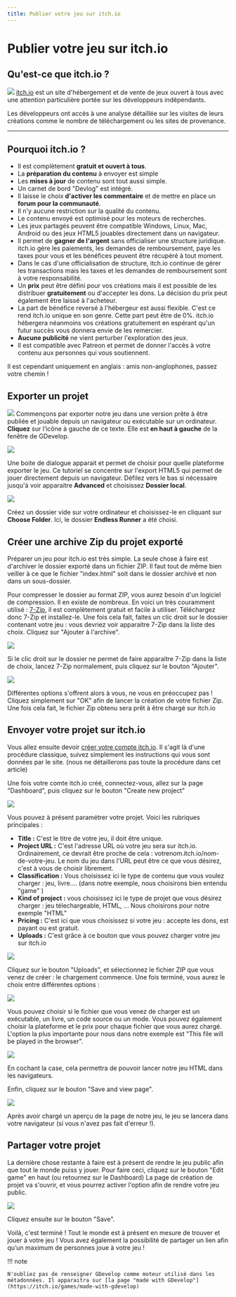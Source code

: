 ```yaml
---
title: Publier votre jeu sur itch.io
---
```

# Publier votre jeu sur itch.io

## Qu'est-ce que itch.io ?

![](/gdevelop5/publishing/app-iecon_copy.png) [itch.io](https://itch.io) est un site d'hébergement et de vente de jeux ouvert à tous avec une attention particulière portée sur les développeurs indépendants.

Les développeurs ont accès à une analyse détaillée sur les visites de leurs créations comme le nombre de téléchargement ou les sites de provenance.

------------------------------------------------------------------------

## Pourquoi itch.io ?

- Il est complètement **gratuit et ouvert à tous**.
- La **préparation du contenu** à envoyer est simple
- Les **mises à jour** de contenu sont tout aussi simple.
- Un carnet de bord "Devlog" est intégré.
- Il laisse le choix **d'activer les commentaire** et de mettre en place un **forum pour la communauté**.
- Il n'y aucune restriction sur la qualité du contenu.
- Le contenu envoyé est optimisé pour les moteurs de recherches.
- Les jeux partagés peuvent être compatible Windows, Linux, Mac, Android ou des jeux HTML5 jouables directement dans un navigateur.
- Il permet de **gagner de l'argent** sans officialiser une structure juridique. itch.io gère les paiements, les demandes de remboursement, paye les taxes pour vous et les bénéfices peuvent être récupéré à tout moment.
- Dans le cas d'une officialisation de structure, itch.io continue de gérer les transactions mais les taxes et les demandes de remboursement sont à votre responsabilité.
- Un **prix** peut être défini pour vos créations mais il est possible de les distribuer **gratuitement** ou d'accepter les dons. La décision du prix peut également être laissé à l'acheteur.
- La part de bénéfice reversé à l'hébergeur est aussi flexible. C'est ce rend itch.io unique en son genre. Cette part peut être de 0%. itch.io hébergera néanmoins vos créations gratuitement en espérant qu'un futur succès vous donnera envie de les remercier.
- **Aucune publicité** ne vient perturber l'exploration des jeux.
- Il est compatible avec Patreon et permet de donner l'accès à votre contenu aux personnes qui vous soutiennent.

Il est cependant uniquement en anglais : amis non-anglophones, passez votre chemin !

## Exporter un projet

![](/gdevelop5/publishing/screenshot_20190602191918.png) Commençons par exporter notre jeu dans une version prête à être publiée et jouable depuis un navigateur ou exécutable sur un ordinateur. **Cliquez** sur l’icône à gauche de ce texte. Elle est **en haut à gauche** de la fenêtre de GDevelop.

![](/gdevelop5/publishing/screenshot_20190602192225.png)

Une boite de dialogue apparait et permet de choisir pour quelle plateforme exporter le jeu. Ce tutoriel se concentre sur l'export HTML5 qui permet de jouer directement depuis un navigateur. Défilez vers le bas si nécessaire jusqu'à voir apparaitre **Advanced** et choisissez **Dossier local**.

![](/gdevelop5/publishing/screenshot_20190602192758.png)

Créez un dossier vide sur votre ordinateur et choisissez-le en cliquant sur **Choose Folder**. Ici, le dossier **Endless Runner** a été choisi.

## Créer une archive Zip du projet exporté

Préparer un jeu pour itch.io est très simple. La seule chose à faire est d'archiver le dossier exporté dans un fichier ZIP. Il faut tout de même bien veiller à ce que le fichier "index.html" soit dans le dossier archivé et non dans un sous-dossier.

Pour compresser le dossier au format ZIP, vous aurez besoin d'un logiciel de compression. Il en existe de nombreux. En voici un très couramment utilisé : [7-Zip](http://www.7-zip.org), il est complètement gratuit et facile à utiliser. Téléchargez donc 7-Zip et installez-le. Une fois cela fait, faites un clic droit sur le dossier contenant votre jeu : vous devriez voir apparaitre 7-Zip dans la liste des choix. Cliquez sur "Ajouter à l'archive".

![](/gdevelop5/7zip-add-to-archive.png)

Si le clic droit sur le dossier ne permet de faire apparaitre 7-Zip dans la liste de choix, lancez 7-Zip normalement, puis cliquez sur le bouton "Ajouter".

![](/gdevelop5/7zip-add-button.png)

Différentes options s'offrent alors à vous, ne vous en préoccupez pas ! Cliquez simplement sur "OK" afin de lancer la création de votre fichier Zip. Une fois cela fait, le fichier Zip obtenu sera prêt à être chargé sur itch.io

## Envoyer votre projet sur itch.io

Vous allez ensuite devoir [créer votre compte itch.io](https://itch.io/register). Il s'agit là d'une procédure classique, suivez simplement les instructions qui vous sont données par le site. (nous ne détaillerons pas toute la procédure dans cet article)

Une fois votre comte itch.io créé, connectez-vous, allez sur la page "Dashboard", puis cliquez sur le bouton "Create new project"

![](/gdevelop5/itchio-create-new-project-button.png)

Vous pouvez à présent paramétrer votre projet. Voici les rubriques principales :

- **Title :** C'est le titre de votre jeu, il doit être unique.
- **Project URL :** C'est l'adresse URL où votre jeu sera sur itch.io. Ordinairement, ce devrait être proche de cela : votrenom.itch.io/nom-de-votre-jeu. Le nom du jeu dans l'URL peut être ce que vous désirez, c'est à vous de choisir librement.
- **Classification :** Vous choisissez ici le type de contenu que vous voulez charger : jeu, livre.... (dans notre exemple, nous choisirons bien entendu "game" )
- **Kind of project :** vous choisissez ici le type de projet que vous désirez charger : jeu télechargeable, HTML, ... Nous choisirons pour notre exemple "HTML"
- **Pricing :** C'est ici que vous choisissez si votre jeu : accepte les dons, est payant ou est gratuit.
- **Uploads :** C'est grâce à ce bouton que vous pouvez charger votre jeu sur itch.io

![](/gdevelop5/itchio-upload-files-button.png)

Cliquez sur le bouton "Uploads", et sélectionnez le fichier ZIP que vous venez de créer : le chargement commence. Une fois terminé, vous aurez le choix entre différentes options :

![](/gdevelop5/ithio-upload-file-options.png)

Vous pouvez choisir si le fichier que vous venez de charger est un exécutable, un livre, un code source ou un mode. Vous pouvez également choisir la plateforme et le prix pour chaque fichier que vous aurez chargé. L'option la plus importante pour nous dans notre exemple est "This file will be played in the browser".

![](/gdevelop5/itchio-play-in-browser-option.png)

En cochant la case, cela permettra de pouvoir lancer notre jeu HTML dans les navigateurs.

Enfin, cliquez sur le bouton "Save and view page".

![](/gdevelop5/itchio-save-view-page-button.png)

Après avoir chargé un aperçu de la page de notre jeu, le jeu se lancera dans votre navigateur (si vous n'avez pas fait d'erreur !).

## Partager votre projet

La dernière chose restante à faire est à présent de rendre le jeu public afin que tout le monde puiss y jouer. Pour faire ceci, cliquez sur le bouton "Edit game" en haut (ou retournez sur le Dashboard) La page de création de projet va s'ouvrir, et vous pourrez activer l'option afin de rendre votre jeu public.

![](/gdevelop5/itchio-set-public.png)

Cliquez ensuite sur le bouton "Save".

Voilà, c'est terminé ! Tout le monde est à présent en mesure de trouver et jouer à votre jeu ! Vous avez également la possibilité de partager un lien afin qu’un maximum de personnes joue à votre jeu !

!!! note

    N'oubliez pas de renseigner GDevelop comme moteur utilisé dans les métadonnées. Il apparaitra sur [la page "made with GDevelop"](https://itch.io/games/made-with-gdevelop) 
